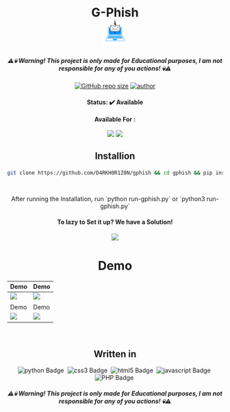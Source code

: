 <h1 align="center">
  G-Phish<br>
  <kbd>
    <img style="height: 60px; width: 60px;" src="https://raw.githubusercontent.com/D4RKH0R1Z0N/gphish/master/images/icon2.png">
  </kdb>
</h1>

<h5 align="center">
  ⚠💀 Warning! This project is only made for Educational purposes, I am not responsible for any of you actions! 💀⚠
</h5>

<p align="center">
  <a href="https://github.com/D4RKH0R1Z0N/gphish"><img alt="GitHub repo size" src="https://img.shields.io/github/repo-size/D4RKH0R1Z0N/gphish?style=for-the-badge&color=green&logo=github&link=https://github.com/D4RKH0R1Z0N/gphish&link=https://github.com/D4RKH0R1Z0N/gphish"></a>
  <a href="https://github.com/D4RKH0R1Z0N"><img alt="author" src="https://img.shields.io/badge/Made%20by-D4RKH0R1Z0N-blue?style=for-the-badge&logo=github&link=https://github.com/D4RKH0R1Z0N&link=https://github.com/D4RKH0R1Z0N"></a>
</p>

<h4 align="center">
  Status: ✔️ Available
  <br><br>
  Available For :
  <br><br>
  <img src="https://img.shields.io/badge/Windows-05122A?style=for-the-badge&logo=windows">
  <img src="https://img.shields.io/badge/Linux-05122A?style=for-the-badge&logo=linux">
</h4>

<div align="center">
  <h2>Installion</h2></a>

  ```bash
  git clone https://github.com/D4RKH0R1Z0N/gphish && cd gphish && pip install -r requirements.txt && echo "GPhish has been Installed, Please run 'python run-gphish.py' or 'python3 run-gphish.py'"
  ```
  <br>
  <p>After running the Installation, run `python run-gphish.py` or `python3 run-gphish.py`</p>
  <h4>To lazy to Set it up? We have a Solution!</h4>
  <a href="https://replit.com/@D4RKH0R1Z0N/GPhish?v=1"><img src="https://img.shields.io/badge/Use%20Online%20on%20Repl.it!-05122A?style=for-the-badge&logo=replit"></a>
</div>

<div align="center">
  <h1 style="text-align: center; display: hidden;">Demo</h1>
</div>

| Demo | Demo |
| ------------  | ------------ |
|![](http://gphish.herokuapp.com/images/demo1.png)|![](http://gphish.herokuapp.com/images/demo2.png)
| Demo | Demo |
|![](http://gphish.herokuapp.com/images/demo3.png)|![](http://gphish.herokuapp.com/images/demo4.png)

<br>
<div align="center">
  <h2>Written in</h2>
  <img src="https://img.shields.io/badge/Python-05122A?style=for-the-badge&logo=python" alt="python Badge" height="25">&nbsp;
  <img src="https://img.shields.io/badge/Css3-05122A?style=for-the-badge&logo=css3" alt="css3 Badge" height="25">&nbsp;
  <img src="https://img.shields.io/badge/Html5-05122A?style=for-the-badge&logo=html5" alt="html5 Badge" height="25">&nbsp;
  <img src="https://img.shields.io/badge/Javascript-05122A?style=for-the-badge&logo=javascript" alt="javascript Badge" height="25">&nbsp;
  <img src="https://img.shields.io/badge/PHP-05122A?style=for-the-badge&logo=php" alt="PHP Badge" height="25">&nbsp;
  <h5 align="center">
    ⚠💀 Warning! This project is only made for Educational purposes, I am not responsible for any of you actions! 💀⚠
  </h5>
</div>
